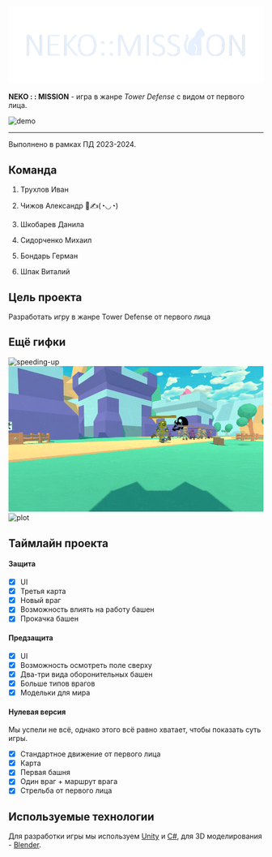 ![title](Resources/transparent-title.png)

**NEKO : : MISSION** - игра в жанре *Tower Defense* с видом от первого лица.

![demo](Resources/final-demo.gif)

---

Выполнено в рамках ПД 2023-2024.

## Команда

1. Трухлов Иван

2. Чижов Александр 💯✍(◔◡◔)

3. Шкобарев Данила

4. Сидорченко Михаил

5. Бондарь Герман

6. Шпак Виталий

## Цель проекта

Разработать игру в жанре Tower Defense от первого лица

## Ещё гифки

![speeding-up](Resources/speeding-up.gif)
![chaser](Resources/chaser.gif)
![plot](Resources/plot.gif)


## Таймлайн проекта

#### Защита

- [X] UI
- [X] Третья карта
- [X] Новый враг
- [X] Возможность влиять на работу башен
- [X] Прокачка башен

#### Предзащита

- [X] UI
- [X] Возможность осмотреть поле сверху
- [X] Два-три вида оборонительных башен
- [X] Больше типов врагов
- [X] Модельки для мира

#### Нулевая версия

Мы успели не всё, однако этого всё равно хватает, чтобы показать суть игры.

- [X] Стандартное движение от первого лица
- [X] Карта
- [X] Первая башня
- [X] Один враг + маршрут врага
- [X] Стрельба от первого лица

## Используемые технологии 

Для разработки игры мы используем [Unity][unity] и [C#][cs], для 3D моделирования - [Blender][blender].

[unity]: https://unity.com/ru
[cs]: https://learn.microsoft.com/ru-ru/dotnet/csharp/
[blender]: https://www.blender.org/